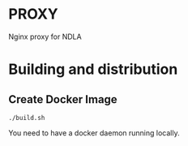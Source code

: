 # PROXY

Nginx proxy for NDLA

# Building and distribution

## Create Docker Image
    ./build.sh

You need to have a docker daemon running locally.

